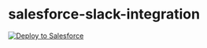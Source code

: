 # salesforce-slack-integration

<a href="https://githubsfdeploy.herokuapp.com?owner=boydzach&repo=salesforce-slack-integration">
  <img alt="Deploy to Salesforce"
       src="https://raw.githubusercontent.com/afawcett/githubsfdeploy/master/src/main/webapp/resources/img/deploy.png">
</a>